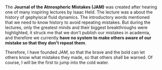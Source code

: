 The **Journal of the Atmospheric Mistakes (JAM)** was created after hearing one of many inspiring lectures by Isaac Held. 
The lecture was a about the history of gephyiscal fluid dynamics. The introductory words
mentioned that we need to know history to avoid repeating mistakes. 
But during the lectures, only the greatest minds and their biggest breakthroughs were highlighted, it struck me that we don't publish our mistakes in academia, and therefore we currently
**have no system to make others aware of our mistake so that they don't repeat them**. 

Therefore, I have founded _JAM_, so that the brave and the bold can let others know what mistakes they made, so that others shall be warned.
Of course, I will be the first to jump into the cold water.

